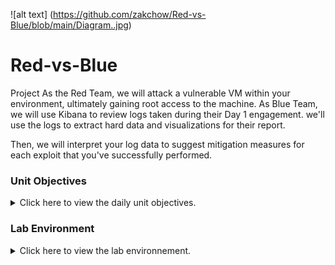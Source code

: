 ![alt text] (https://github.com/zakchow/Red-vs-Blue/blob/main/Diagram..jpg)


# Red-vs-Blue
Project
As the Red Team, we will attack a vulnerable VM within your environment, ultimately gaining root access to the machine. As Blue Team, we will use Kibana to review logs taken during their Day 1 engagement. we'll use the logs to extract hard data and visualizations for their report.

Then, we will interpret your log data to suggest mitigation measures for each exploit that you've successfully performed.


### Unit Objectives

<details>
    <summary>Click here to view the daily unit objectives.</summary>
<br>

My project will prompt my knowledge of the following skills and tools:

- Penetration testing with Kali Linux.

- Log and incident analysis with Kibana.

- System hardening and configuration.

- Reporting, documentation, and communication.


</details>

### Lab Environment

<details>

<summary>Click here to view the lab environnement.</summary>

<br>

We will be using the Red vs Blue lab environment located in Windows Azure Lab Services. RDP into the Windows RDP host machine using the following credentials:

Username: `a****`
Password: `****'

Open the Hyper-V Manager to access the nested machines:

- **ELK machine credentials:** The same ELK setup that you created in my previous ELK Server Project. It holds the Kibana dashboards.
    - Username: `****`
    - Password: `***`
    - IP Address: `192.168.1.***`

- **Kali:** A standard Kali Linux machine for use in the penetration test on Day 1. 
    - Username: `***`
    - Password: `***`
    - IP Address: `192.168.1.***`

- **Capstone:** Filebeat and Metricbeat are installed and will forward logs to the ELK machine. 
   - IP Address: `192.168.1.***`
   - Please note that this VM is in the network solely for the purpose of testing alerts.
  
  ### Security+ Domains

This project covers portions of the following domains of Cybersecurity

- 1.0 Attacks, Threats, and Vulnerabilities 
- 2.0 Architecture and Design 
- 3.0 Implementation
- 4.0 Operations and Incident Response 
  following tools, in no particular order:

- Firefox
- Hydra
- Nmap
- John the Ripper
- Metasploit
- curl
- MSVenom
  
  Incident Analysis with Kibana
  Kibana to analyze logs taken during the Red Team attack. As we analyze, you will use the data to develop ideas for new alerts that can improve your monitoring.
 
Analyzing the logs is still valuable. will teach us
  
What your attack looks like from a defender's perspective.


How stealthy or detectable your tactics are.


Which kinds of alarms and alerts SOC and IR professionals can set to spot attacks like yours while they occur, rather than after.
  
following existing reports:

HTTP status codes for the top queries [Packetbeat] ECS
Top 10 HTTP requests [Packetbeat] ECS
Network Traffic Between Hosts [Packetbeat Flows] ECS
Top Hosts Creating Traffic [Packetbeat Flows] ECS
Connections over time [Packetbeat Flows] ECS
HTTP error codes [Packetbeat] ECS
Errors vs successful transactions [Packetbeat] ECS
HTTP Transactions [Packetbeat] ECS  
  
